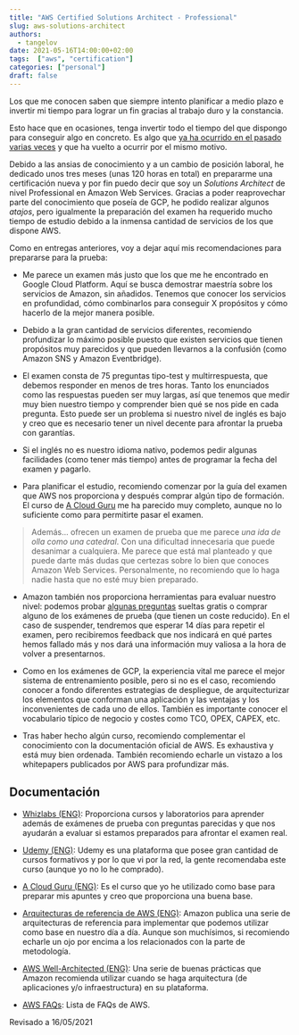 ```yaml
---
title: "AWS Certified Solutions Architect - Professional"
slug: aws-solutions-architect
authors:
  - tangelov
date: 2021-05-16T14:00:00+02:00
tags:  ["aws", "certification"]
categories: ["personal"]
draft: false
---
```


Los que me conocen saben que siempre intento planificar a medio plazo e invertir mi tiempo para lograr un fin gracias al trabajo duro y la constancia.

Esto hace que en ocasiones, tenga invertir todo el tiempo del que dispongo para conseguir algo en concreto. Es algo que [ya ha ocurrido en el pasado](https://tangelov.me/posts/gcp-professional-architect.html) [varias veces](https://tangelov.me/posts/breve-pausa.html) y que ha vuelto a ocurrir por el mismo motivo.

Debido a las ansias de conocimiento y a un cambio de posición laboral, he dedicado unos tres meses (unas 120 horas en total) en prepararme una certificación nueva y por fin puedo decir que soy un _Solutions Architect_ de nivel Professional en Amazon Web Services. Gracias a poder reaprovechar parte del conocimiento que poseía de GCP, he podido realizar algunos _atajos_, pero igualmente la preparación del examen ha requerido mucho tiempo de estudio debido a la inmensa cantidad de servicios de los que dispone AWS.

<!--more-->

Como en entregas anteriores, voy a dejar aquí mis recomendaciones para prepararse para la prueba:

* Me parece un examen más justo que los que me he encontrado en Google Cloud Platform. Aquí se busca demostrar maestría sobre los servicios de Amazon, sin añadidos. Tenemos que conocer los servicios en profundidad, cómo combinarlos para conseguir X propósitos y cómo hacerlo de la mejor manera posible. 

* Debido a la gran cantidad de servicios diferentes, recomiendo profundizar lo máximo posible puesto que existen servicios que tienen propósitos muy parecidos y que pueden llevarnos a la confusión (como Amazon SNS y Amazon Eventbridge).

* El examen consta de 75 preguntas tipo-test y multirrespuesta, que debemos responder en menos de tres horas. Tanto los enunciados como las respuestas pueden ser muy largas, así que tenemos que medir muy bien nuestro tiempo y comprender bien qué se nos pide en cada pregunta. Esto puede ser un problema si nuestro nivel de inglés es bajo y creo que es necesario tener un nivel decente para afrontar la prueba con garantías.

* Si el inglés no es nuestro idioma nativo, podemos pedir algunas facilidades (como tener más tiempo) antes de programar la fecha del examen y pagarlo.

* Para planificar el estudio, recomiendo comenzar por la guía del examen que AWS nos proporciona y después comprar algún tipo de formación. El curso de [A Cloud Guru](https://acloudguru.com/course/aws-certified-solutions-architect-professional) me ha parecido muy completo, aunque no lo suficiente como para permitirte pasar el examen.

> Además... ofrecen un examen de prueba que me parece _una ida de olla como una catedral_. Con una dificultad innecesaria que puede desanimar a cualquiera. Me parece que está mal planteado y que puede darte más dudas que certezas sobre lo bien que conoces Amazon Web Services. Personalmente, no recomiendo que lo haga nadie hasta que no esté muy bien preparado.

* Amazon también nos proporciona herramientas para evaluar nuestro nivel: podemos probar [algunas preguntas](https://d1.awsstatic.com/training-and-certification/docs-sa-pro/AWS-Certified-Solutions-Architect-Professional_Sample-Questions.pdf) sueltas gratis o comprar alguno de los exámenes de prueba (que tienen un coste reducido). En el caso de suspender, tendremos que esperar 14 días para repetir el examen, pero recibiremos feedback que nos indicará en qué partes hemos fallado más y nos dará una información muy valiosa a la hora de volver a presentarnos.

* Como en los exámenes de GCP, la experiencia vital me parece el mejor sistema de entrenamiento posible, pero si no es el caso, recomiendo conocer a fondo diferentes estrategias de despliegue, de arquitecturizar los elementos que conforman una aplicación y las ventajas y los inconvenientes de cada uno de ellos. También es importante conocer el vocabulario típico de negocio y costes como TCO, OPEX, CAPEX, etc.

* Tras haber hecho algún curso, recomiendo complementar el conocimiento con la documentación oficial de AWS. Es exhaustiva y está muy bien ordenada. También recomiendo echarle un vistazo a los whitepapers publicados por AWS para profundizar más.


## Documentación

* [Whizlabs (ENG)](https://www.whizlabs.com/): Proporciona cursos y laboratorios para aprender además de exámenes de prueba con preguntas parecidas y que nos ayudarán a evaluar si estamos preparados para afrontar el examen real.

* [Udemy (ENG)](https://www.udemy.com/course/aws-solutions-architect-professional/): Udemy es una plataforma que posee gran cantidad de cursos formativos y por lo que vi por la red, la gente recomendaba este curso (aunque yo no lo he comprado).

* [A Cloud Guru (ENG)](https://acloudguru.com/course/aws-certified-solutions-architect-professional): Es el curso que yo he utilizado como base para preparar mis apuntes y creo que proporciona una buena base.

* [Arquitecturas de referencia de AWS (ENG)](https://aws.amazon.com/es/architecture/reference-architecture-diagrams/?whitepapers-main.sort-by=item.additionalFields.sortDate&whitepapers-main.sort-order=desc&awsf.whitepapers-tech-category=*all&awsf.whitepapers-industries=*all): Amazon publica una serie de arquitecturas de referencia para implementar que podemos utilizar como base en nuestro día a día. Aunque son muchísimos, si recomiendo echarle un ojo por encima a los relacionados con la parte de metodología.

* [AWS Well-Architected (ENG)](https://aws.amazon.com/architecture/well-architected/?wa-lens-whitepapers.sort-by=item.additionalFields.sortDate&wa-lens-whitepapers.sort-order=desc): Una serie de buenas prácticas que Amazon recomienda utilizar cuando se haga arquitectura (de aplicaciones y/o infraestructura) en su plataforma.

* [AWS FAQs](https://aws.amazon.com/faqs/?nc1=h_ls): Lista de FAQs de AWS.


Revisado a 16/05/2021
